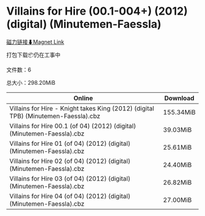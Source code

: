 # Villains for Hire (00.1-004+) (2012) (digital) (Minutemen-Faessla)

[磁力链接⬇Magnet Link](magnet:?xt=urn:btih:5bcd81e86aaa0a9b6ade66285c7ee87d15cf9392&dn=Villains%20for%20Hire%20%2800.1-004%2B%29%20%282012%29%20%28digital%29%20%28Minutemen-Faessla%29)

打包下载📦仍在工事中

文件数：6

总大小：298.20MiB

Online | Download
--- | ---
Villains for Hire - Knight takes King (2012) (digital TPB) (Minutemen-Faessla).cbz | 155.34MiB
Villains for Hire 00.1 (of 04) (2012) (digital) (Minutemen-Faessla).cbz | 39.03MiB
Villains for Hire 01 (of 04) (2012) (digital) (Minutemen-Faessla).cbz | 25.61MiB
Villains for Hire 02 (of 04) (2012) (digital) (Minutemen-Faessla).cbz | 24.40MiB
Villains for Hire 03 (of 04) (2012) (digital) (Minutemen-Faessla).cbz | 26.82MiB
Villains for Hire 04 (of 04) (2012) (digital) (Minutemen-Faessla).cbz | 27.00MiB